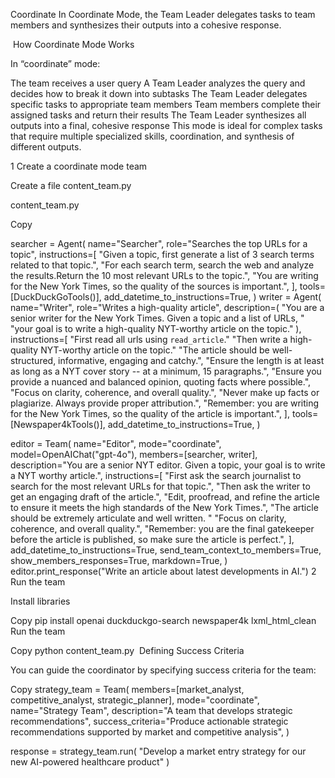 Coordinate
In Coordinate Mode, the Team Leader delegates tasks to team members and synthesizes their outputs into a cohesive response.

​
How Coordinate Mode Works

In “coordinate” mode:

The team receives a user query
A Team Leader analyzes the query and decides how to break it down into subtasks
The Team Leader delegates specific tasks to appropriate team members
Team members complete their assigned tasks and return their results
The Team Leader synthesizes all outputs into a final, cohesive response
This mode is ideal for complex tasks that require multiple specialized skills, coordination, and synthesis of different outputs.

1
Create a coordinate mode team

Create a file content_team.py

content_team.py

Copy

searcher = Agent(
    name="Searcher",
    role="Searches the top URLs for a topic",
    instructions=[
        "Given a topic, first generate a list of 3 search terms related to that topic.",
        "For each search term, search the web and analyze the results.Return the 10 most relevant URLs to the topic.",
        "You are writing for the New York Times, so the quality of the sources is important.",
    ],
    tools=[DuckDuckGoTools()],
    add_datetime_to_instructions=True,
)
writer = Agent(
    name="Writer",
    role="Writes a high-quality article",
    description=(
        "You are a senior writer for the New York Times. Given a topic and a list of URLs, "
        "your goal is to write a high-quality NYT-worthy article on the topic."
    ),
    instructions=[
        "First read all urls using `read_article`."
        "Then write a high-quality NYT-worthy article on the topic."
        "The article should be well-structured, informative, engaging and catchy.",
        "Ensure the length is at least as long as a NYT cover story -- at a minimum, 15 paragraphs.",
        "Ensure you provide a nuanced and balanced opinion, quoting facts where possible.",
        "Focus on clarity, coherence, and overall quality.",
        "Never make up facts or plagiarize. Always provide proper attribution.",
        "Remember: you are writing for the New York Times, so the quality of the article is important.",
    ],
    tools=[Newspaper4kTools()],
    add_datetime_to_instructions=True,
)

editor = Team(
    name="Editor",
    mode="coordinate",
    model=OpenAIChat("gpt-4o"),
    members=[searcher, writer],
    description="You are a senior NYT editor. Given a topic, your goal is to write a NYT worthy article.",
    instructions=[
        "First ask the search journalist to search for the most relevant URLs for that topic.",
        "Then ask the writer to get an engaging draft of the article.",
        "Edit, proofread, and refine the article to ensure it meets the high standards of the New York Times.",
        "The article should be extremely articulate and well written. "
        "Focus on clarity, coherence, and overall quality.",
        "Remember: you are the final gatekeeper before the article is published, so make sure the article is perfect.",
    ],
    add_datetime_to_instructions=True,
    send_team_context_to_members=True,
    show_members_responses=True,
    markdown=True,
)
editor.print_response("Write an article about latest developments in AI.")
2
Run the team

Install libraries


Copy
pip install openai duckduckgo-search newspaper4k lxml_html_clean
Run the team


Copy
python content_team.py
​
Defining Success Criteria

You can guide the coordinator by specifying success criteria for the team:


Copy
strategy_team = Team(
    members=[market_analyst, competitive_analyst, strategic_planner],
    mode="coordinate",
    name="Strategy Team",
    description="A team that develops strategic recommendations",
    success_criteria="Produce actionable strategic recommendations supported by market and competitive analysis",
)

response = strategy_team.run(
    "Develop a market entry strategy for our new AI-powered healthcare product"
)